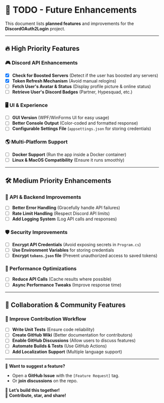# 🚀 TODO - Future Enhancements

This document lists **planned features** and improvements for the **DiscordOAuth2Login** project.

---

## 🔥 High Priority Features
### 🎮 Discord API Enhancements
- [x] **Check for Boosted Servers** (Detect if the user has boosted any servers)
- [x] **Token Refresh Mechanism** (Avoid manual relogins)
- [ ] **Fetch User's Avatar & Status** (Display profile picture & online status)
- [ ] **Retrieve User's Discord Badges** (Partner, Hypesquad, etc.)

### 🖥️ UI & Experience
- [ ] **GUI Version** (WPF/WinForms UI for easy usage)
- [ ] **Better Console Output** (Color-coded and formatted response)
- [ ] **Configurable Settings File** (`appsettings.json` for storing credentials)

### 🌎 Multi-Platform Support
- [ ] **Docker Support** (Run the app inside a Docker container)
- [ ] **Linux & MacOS Compatibility** (Ensure it runs smoothly)

---

## 🛠️ Medium Priority Enhancements
### 🔗 API & Backend Improvements
- [ ] **Better Error Handling** (Gracefully handle API failures)
- [ ] **Rate Limit Handling** (Respect Discord API limits)
- [ ] **Add Logging System** (Log API calls and responses)

### 🛡️ Security Improvements
- [ ] **Encrypt API Credentials** (Avoid exposing secrets in `Program.cs`)
- [ ] **Use Environment Variables** for storing credentials
- [ ] **Encrypt `tokens.json` file** (Prevent unauthorized access to saved tokens)

### 🚀 Performance Optimizations
- [ ] **Reduce API Calls** (Cache results where possible)
- [ ] **Async Performance Tweaks** (Improve response time)

---

## 🤝 Collaboration & Community Features
### 👥 Improve Contribution Workflow
- [ ] **Write Unit Tests** (Ensure code reliability)
- [ ] **Create GitHub Wiki** (Better documentation for contributors)
- [ ] **Enable GitHub Discussions** (Allow users to discuss features)
- [ ] **Automate Builds & Tests** (Use GitHub Actions)
- [ ] **Add Localization Support** (Multiple language support)

---

📢 **Want to suggest a feature?**  
- Open a **GitHub Issue** with the `[Feature Request]` tag.
- Or **join discussions** on the repo.

🚀 **Let’s build this together!**  
💙 **Contribute, star, and share!**
